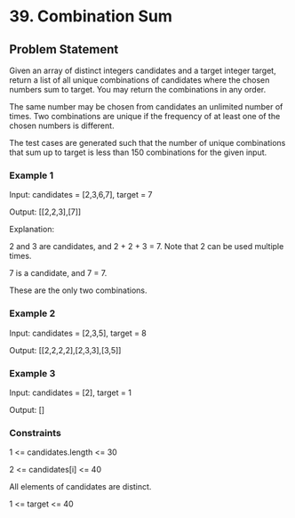 # 39. Combination Sum

## Problem Statement

Given an array of distinct integers candidates and a target integer target, return a list of all unique combinations of candidates where the chosen numbers sum to target. You may return the combinations in any order.

The same number may be chosen from candidates an unlimited number of times. Two combinations are unique if the frequency of at least one of the chosen numbers is different.

The test cases are generated such that the number of unique combinations that sum up to target is less than 150 combinations for the given input.

### Example 1

Input: candidates = [2,3,6,7], target = 7

Output: [[2,2,3],[7]]

Explanation:

2 and 3 are candidates, and 2 + 2 + 3 = 7. Note that 2 can be used multiple times.

7 is a candidate, and 7 = 7.

These are the only two combinations.

### Example 2

Input: candidates = [2,3,5], target = 8

Output: [[2,2,2,2],[2,3,3],[3,5]]

### Example 3

Input: candidates = [2], target = 1

Output: []

### Constraints

1 <= candidates.length <= 30

2 <= candidates[i] <= 40

All elements of candidates are distinct.

1 <= target <= 40

